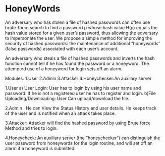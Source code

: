 # HoneyWords

An adversary who has stolen a file of hashed passwords can often use brute-force search to find a password p whose hash value H(p) equals the hash value stored for a given user’s password, thus allowing the adversary to impersonate the user.
We propose a simple method for improving the security of hashed passwords: the maintenance of additional “honeywords” (false passwords) associated with each user’s account.

An adversary who steals a file of hashed passwords and inverts the hash function cannot tell if he has found the password or a honeyword. The attempted use of a honeyword for login sets off an alarm.

Modules:
1.User 
2.Admin
3.Attacker
4.Honeychecker:An auxilary server

1.User
a) User Login:  User has to login by using his user name and password. If he is not a registered user he has to register and login.
b)File Uploading/Downloading: User Can upload/download the file.

2.Admin : He can View the Status History and user details. He keeps track of the user and is notified when an attack takes place.

3.Attacker: Attacker will find the hashed password by using Brute force Method and tries to login.

4.Honeycheck: An auxiliary server (the “honeychecker”) can distinguish the user password from honeywords for the login routine, and will set off an alarm if a honeyword is submitted.
